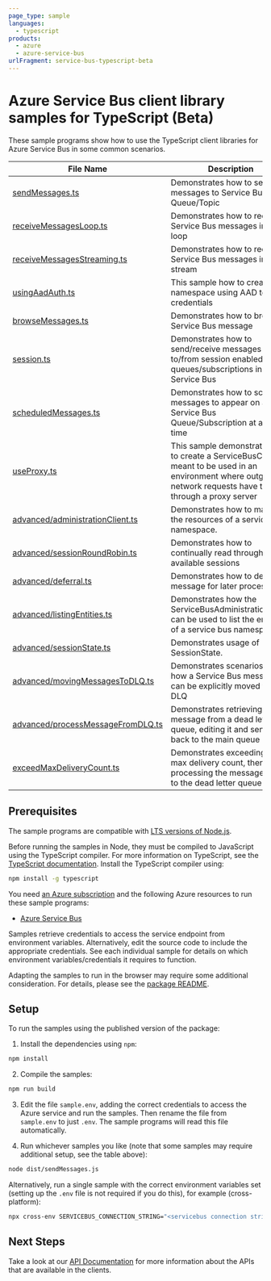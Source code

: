 ```yaml
---
page_type: sample
languages:
  - typescript
products:
  - azure
  - azure-service-bus
urlFragment: service-bus-typescript-beta
---
```


# Azure Service Bus client library samples for TypeScript (Beta)

These sample programs show how to use the TypeScript client libraries for Azure Service Bus in some common scenarios.

| **File Name**                                                       | **Description**                                                                                                                                                |
| ------------------------------------------------------------------- | -------------------------------------------------------------------------------------------------------------------------------------------------------------- |
| [sendMessages.ts][sendmessages]                                     | Demonstrates how to send messages to Service Bus Queue/Topic                                                                                                   |
| [receiveMessagesLoop.ts][receivemessagesloop]                       | Demonstrates how to receive Service Bus messages in a loop                                                                                                     |
| [receiveMessagesStreaming.ts][receivemessagesstreaming]             | Demonstrates how to receive Service Bus messages in a stream                                                                                                   |
| [usingAadAuth.ts][usingaadauth]                                     | This sample how to create a namespace using AAD token credentials                                                                                              |
| [browseMessages.ts][browsemessages]                                 | Demonstrates how to browse a Service Bus message                                                                                                               |
| [session.ts][session]                                               | Demonstrates how to send/receive messages to/from session enabled queues/subscriptions in Service Bus                                                          |
| [scheduledMessages.ts][scheduledmessages]                           | Demonstrates how to schedule messages to appear on a Service Bus Queue/Subscription at a later time                                                            |
| [useProxy.ts][useproxy]                                             | This sample demonstrates how to create a ServiceBusClient meant to be used in an environment where outgoing network requests have to go through a proxy server |
| [advanced/administrationClient.ts][advanced_administrationclient]   | Demonstrates how to manage the resources of a service bus namespace.                                                                                           |
| [advanced/sessionRoundRobin.ts][advanced_sessionroundrobin]         | Demonstrates how to continually read through all the available sessions                                                                                        |
| [advanced/deferral.ts][advanced_deferral]                           | Demonstrates how to defer a message for later processing.                                                                                                      |
| [advanced/listingEntities.ts][advanced_listingentities]             | Demonstrates how the ServiceBusAdministrationClient can be used to list the entities of a service bus namespace                                                |
| [advanced/sessionState.ts][advanced_sessionstate]                   | Demonstrates usage of SessionState.                                                                                                                            |
| [advanced/movingMessagesToDLQ.ts][advanced_movingmessagestodlq]     | Demonstrates scenarios as to how a Service Bus message can be explicitly moved to the DLQ                                                                      |
| [advanced/processMessageFromDLQ.ts][advanced_processmessagefromdlq] | Demonstrates retrieving a message from a dead letter queue, editing it and sending it back to the main queue                                                   |
| [exceedMaxDeliveryCount.ts][exceedmaxdeliverycount]                 | Demonstrates exceeding the max delivery count, then processing the messages sent to the dead letter queue                                                      |

## Prerequisites

The sample programs are compatible with [LTS versions of Node.js](https://nodejs.org/about/releases/).

Before running the samples in Node, they must be compiled to JavaScript using the TypeScript compiler. For more information on TypeScript, see the [TypeScript documentation][typescript]. Install the TypeScript compiler using:

```bash
npm install -g typescript
```

You need [an Azure subscription][freesub] and the following Azure resources to run these sample programs:

- [Azure Service Bus][createinstance_azureservicebus]

Samples retrieve credentials to access the service endpoint from environment variables. Alternatively, edit the source code to include the appropriate credentials. See each individual sample for details on which environment variables/credentials it requires to function.

Adapting the samples to run in the browser may require some additional consideration. For details, please see the [package README][package].

## Setup

To run the samples using the published version of the package:

1. Install the dependencies using `npm`:

```bash
npm install
```

2. Compile the samples:

```bash
npm run build
```

3. Edit the file `sample.env`, adding the correct credentials to access the Azure service and run the samples. Then rename the file from `sample.env` to just `.env`. The sample programs will read this file automatically.

4. Run whichever samples you like (note that some samples may require additional setup, see the table above):

```bash
node dist/sendMessages.js
```

Alternatively, run a single sample with the correct environment variables set (setting up the `.env` file is not required if you do this), for example (cross-platform):

```bash
npx cross-env SERVICEBUS_CONNECTION_STRING="<servicebus connection string>" QUEUE_NAME="<queue name>" node dist/sendMessages.js
```

## Next Steps

Take a look at our [API Documentation][apiref] for more information about the APIs that are available in the clients.

[sendmessages]: https://github.com/Azure/azure-sdk-for-js/blob/main/sdk/servicebus/service-bus/samples/v7-beta/typescript/src/sendMessages.ts
[receivemessagesloop]: https://github.com/Azure/azure-sdk-for-js/blob/main/sdk/servicebus/service-bus/samples/v7-beta/typescript/src/receiveMessagesLoop.ts
[receivemessagesstreaming]: https://github.com/Azure/azure-sdk-for-js/blob/main/sdk/servicebus/service-bus/samples/v7-beta/typescript/src/receiveMessagesStreaming.ts
[usingaadauth]: https://github.com/Azure/azure-sdk-for-js/blob/main/sdk/servicebus/service-bus/samples/v7-beta/typescript/src/usingAadAuth.ts
[browsemessages]: https://github.com/Azure/azure-sdk-for-js/blob/main/sdk/servicebus/service-bus/samples/v7-beta/typescript/src/browseMessages.ts
[session]: https://github.com/Azure/azure-sdk-for-js/blob/main/sdk/servicebus/service-bus/samples/v7-beta/typescript/src/session.ts
[scheduledmessages]: https://github.com/Azure/azure-sdk-for-js/blob/main/sdk/servicebus/service-bus/samples/v7-beta/typescript/src/scheduledMessages.ts
[useproxy]: https://github.com/Azure/azure-sdk-for-js/blob/main/sdk/servicebus/service-bus/samples/v7-beta/typescript/src/useProxy.ts
[advanced_administrationclient]: https://github.com/Azure/azure-sdk-for-js/blob/main/sdk/servicebus/service-bus/samples/v7-beta/typescript/src/advanced/administrationClient.ts
[advanced_sessionroundrobin]: https://github.com/Azure/azure-sdk-for-js/blob/main/sdk/servicebus/service-bus/samples/v7-beta/typescript/src/advanced/sessionRoundRobin.ts
[advanced_deferral]: https://github.com/Azure/azure-sdk-for-js/blob/main/sdk/servicebus/service-bus/samples/v7-beta/typescript/src/advanced/deferral.ts
[advanced_listingentities]: https://github.com/Azure/azure-sdk-for-js/blob/main/sdk/servicebus/service-bus/samples/v7-beta/typescript/src/advanced/listingEntities.ts
[advanced_sessionstate]: https://github.com/Azure/azure-sdk-for-js/blob/main/sdk/servicebus/service-bus/samples/v7-beta/typescript/src/advanced/sessionState.ts
[advanced_movingmessagestodlq]: https://github.com/Azure/azure-sdk-for-js/blob/main/sdk/servicebus/service-bus/samples/v7-beta/typescript/src/advanced/movingMessagesToDLQ.ts
[advanced_processmessagefromdlq]: https://github.com/Azure/azure-sdk-for-js/blob/main/sdk/servicebus/service-bus/samples/v7-beta/typescript/src/advanced/processMessageFromDLQ.ts
[exceedmaxdeliverycount]: https://github.com/Azure/azure-sdk-for-js/blob/main/sdk/servicebus/service-bus/samples/v7-beta/typescript/src/exceedMaxDeliveryCount.ts
[apiref]: https://docs.microsoft.com/javascript/api/@azure/service-bus
[freesub]: https://azure.microsoft.com/free/
[createinstance_azureservicebus]: https://docs.microsoft.com/azure/service-bus-messaging
[package]: https://github.com/Azure/azure-sdk-for-js/tree/main/sdk/servicebus/service-bus/README.md
[typescript]: https://www.typescriptlang.org/docs/home.html
